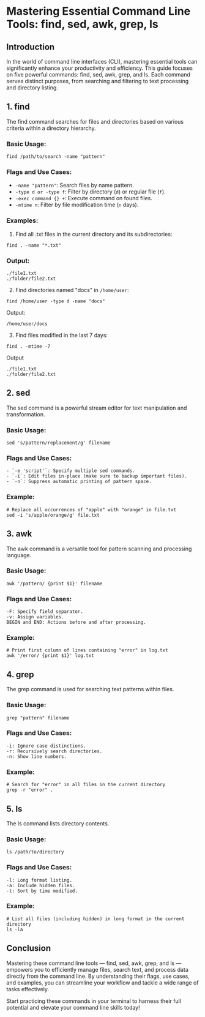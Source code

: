 # Mastering Essential Command Line Tools: find, sed, awk, grep, ls

## Introduction
In the world of command line interfaces (CLI), mastering essential tools can significantly enhance your productivity and efficiency. This guide focuses on five powerful commands: find, sed, awk, grep, and ls. Each command serves distinct purposes, from searching and filtering to text processing and directory listing.

## 1. find
The find command searches for files and directories based on various criteria within a directory hierarchy.

### Basic Usage:

```
find /path/to/search -name "pattern"
```

### Flags and Use Cases:


- `-name "pattern"`: Search files by name pattern.
- `-type d or -type f`: Filter by directory (`d`) or regular file (`f`).
- `-exec command {} +`: Execute command on found files.
- `-mtime n`: Filter by file modification time (`n` days).

### Examples:

1. Find all .txt files in the current directory and its subdirectories:
```
find . -name "*.txt"
```

### Output:
```
./file1.txt
./folder/file2.txt
```

2. Find directories named "docs" in `/home/user`:

```
find /home/user -type d -name "docs"
```

Output:

```
/home/user/docs
```
3. Find files modified in the last 7 days:

```
find . -mtime -7
```

Output

```
./file1.txt
./folder/file2.txt
```

 

## 2. sed
The sed command is a powerful stream editor for text manipulation and transformation.

### Basic Usage:

```
sed 's/pattern/replacement/g' filename

```

### Flags and Use Cases:

```
- `-e 'script'`: Specify multiple sed commands.
- `-i`: Edit files in-place (make sure to backup important files).
- `-n`: Suppress automatic printing of pattern space.

```

### Example:

```
# Replace all occurrences of "apple" with "orange" in file.txt
sed -i 's/apple/orange/g' file.txt

```

## 3. awk
The awk command is a versatile tool for pattern scanning and processing language.

### Basic Usage:

```
awk '/pattern/ {print $1}' filename
```

### Flags and Use Cases:

```
-F: Specify field separator.
-v: Assign variables.
BEGIN and END: Actions before and after processing.
```

### Example:

```
# Print first column of lines containing "error" in log.txt
awk '/error/ {print $1}' log.txt

```

## 4. grep
The grep command is used for searching text patterns within files.

### Basic Usage:

```
grep "pattern" filename
```

### Flags and Use Cases:

```
-i: Ignore case distinctions.
-r: Recursively search directories.
-n: Show line numbers.
```

### Example:

```
# Search for "error" in all files in the current directory
grep -r "error" .

```

## 5. ls
The ls command lists directory contents.

### Basic Usage:

```
ls /path/to/directory

```

### Flags and Use Cases:
```
-l: Long format listing.
-a: Include hidden files.
-t: Sort by time modified.
```

### Example:

```
# List all files (including hidden) in long format in the current directory
ls -la

```
## Conclusion
Mastering these command line tools — find, sed, awk, grep, and ls — empowers you to efficiently manage files, search text, and process data directly from the command line. By understanding their flags, use cases, and examples, you can streamline your workflow and tackle a wide range of tasks effectively.

Start practicing these commands in your terminal to harness their full potential and elevate your command line skills today!




